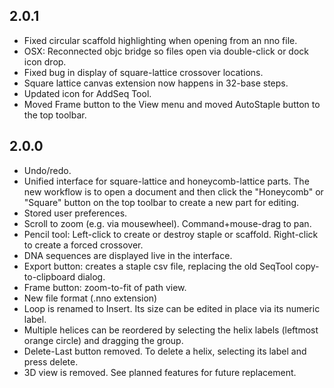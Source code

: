 ## 2.0.1

* Fixed circular scaffold highlighting when opening from an nno file.
* OSX: Reconnected objc bridge so files open via double-click or dock icon drop.
* Fixed bug in display of square-lattice crossover locations.
* Square lattice canvas extension now happens in 32-base steps.
* Updated icon for AddSeq Tool.
* Moved Frame button to the View menu and moved AutoStaple button to the top toolbar.


## 2.0.0

* Undo/redo.
* Unified interface for square-lattice and honeycomb-lattice parts. The new workflow is to open a document and then click the "Honeycomb" or "Square" button on the top toolbar to create a new part for editing.
* Stored user preferences.
* Scroll to zoom (e.g. via mousewheel). Command+mouse-drag to pan.
* Pencil tool: Left-click to create or destroy staple or scaffold. Right-click to create a forced crossover.
* DNA sequences are displayed live in the interface.
* Export button: creates a staple csv file, replacing the old SeqTool copy-to-clipboard dialog.
* Frame button: zoom-to-fit of path view.
* New file format (.nno extension)
* Loop is renamed to Insert. Its size can be edited in place via its numeric label.
* Multiple helices can be reordered by selecting the helix labels (leftmost orange circle) and dragging the group.
* Delete-Last button removed. To delete a helix, selecting its label and press delete.
* 3D view is removed. See planned features for future replacement. 